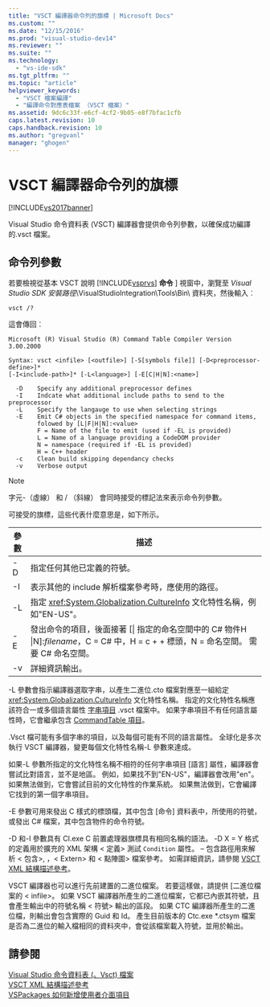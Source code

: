 ```yaml
---
title: "VSCT 編譯器命令列的旗標 | Microsoft Docs"
ms.custom: ""
ms.date: "12/15/2016"
ms.prod: "visual-studio-dev14"
ms.reviewer: ""
ms.suite: ""
ms.technology: 
  - "vs-ide-sdk"
ms.tgt_pltfrm: ""
ms.topic: "article"
helpviewer_keywords: 
  - "VSCT 檔案編譯"
  - "編譯命令對應表檔案 （VSCT 檔案）"
ms.assetid: 9dc6c33f-e6cf-4cf2-9b05-e8f7bfac1cfb
caps.latest.revision: 10
caps.handback.revision: 10
ms.author: "gregvanl"
manager: "ghogen"
---
```

# VSCT 編譯器命令列的旗標
[!INCLUDE[vs2017banner](../../code-quality/includes/vs2017banner.md)]

Visual Studio 命令資料表 (VSCT) 編譯器會提供命令列參數，以確保成功編譯的.vsct 檔案。  
  
## <a name="command-line-parameters"></a>命令列參數  
 若要檢視從基本 VSCT 說明 [!INCLUDE[vsprvs](../../code-quality/includes/vsprvs_md.md)] **命令** ] 視窗中，瀏覽至 *Visual Studio SDK 安裝路徑*\VisualStudioIntegration\Tools\Bin\ 資料夾，然後輸入︰  
  
```  
vsct /?  
```  
  
 這會傳回︰  
  
```  
Microsoft (R) Visual Studio (R) Command Table Compiler Version 3.00.2000  
  
Syntax: vsct <infile> [<outfile>] [-S[symbols file]] [-D<preprocessor-define>]*  
[-I<include-path>]* [-L<language>] [-E[C|H|N]:<name>]  
  
  -D    Specify any additional preprocessor defines  
  -I    Indcate what additional include paths to send to the preprocessor  
  -L    Specify the langauge to use when selecting strings  
  -E    Emit C# objects in the specified namespace for command items,  
        folowed by [L|F|H|N]:<value>  
        F = Name of the file to emit (used if -EL is provided)  
        L = Name of a language providing a CodeDOM provider  
        N = namespace (required if -EL is provided)  
        H = C++ header  
  -c    Clean build skipping dependancy checks  
  -v    Verbose output  
```  
  
> [!NOTE]
>  字元-（虛線） 和 / （斜線） 會同時接受的標記法來表示命令列參數。  
  
 可接受的旗標，這些代表什麼意思是，如下所示。  
  
|參數|描述|  
|------------|-----------------|  
|-D|指定任何其他已定義的符號。|  
|-I|表示其他的 include 解析檔案參考時，應使用的路徑。|  
|-L|指定 <xref:System.Globalization.CultureInfo> 文化特性名稱，例如"EN-US"。|  
|-E|發出命令的項目，後面接著 [&#124; 指定的命名空間中的 C# 物件H &#124;N]:*filename*，C = C# 中，H = c + + 標頭，N = 命名空間。 需要 C# 命名空間。|  
|-v|詳細資訊輸出。|  
  
 -L 參數會指示編譯器選取字串，以產生二進位.cto 檔案對應至一組給定 <xref:System.Globalization.CultureInfo> 文化特性名稱。 指定的文化特性名稱應該符合一或多個語言屬性 [字串項目](../../extensibility/strings-element.md) .vsct 檔案中。 如果字串項目不有任何語言屬性時，它會繼承包含 [CommandTable 項目](../../extensibility/commandtable-element.md)。  
  
 .Vsct 檔可能有多個字串的項目，以及每個可能有不同的語言屬性。 全球化是多次執行 VSCT 編譯器，變更每個文化特性名稱-L 參數來達成。  
  
 如果-L 參數所指定的文化特性名稱不相符的任何字串項目 [語言] 屬性，編譯器會嘗試比對語言，並不是地區。 例如，如果找不到"EN-US"，編譯器會改用"en"。 如果無法做到，它會嘗試目前的文化特性的作業系統。 如果無法做到，它會編譯它找到的第一個字串項目。  
  
 -E 參數可用來發出 C 樣式的標頭檔，其中包含 [命令] 資料表中，所使用的符號，或發出 C# 檔案，其中包含物件的命令符號。  
  
 -D 和-I 參數具有 Cl.exe C 前置處理器旗標具有相同名稱的語法。 -D X = Y 格式的定義用於擴充的 XML 架構 \< 定義> 測試 `Condition` 屬性。 – 包含路徑用來解析 \< 包含>, ，\< Extern> 和 \< 點陣圖> 檔案參考。 如需詳細資訊，請參閱 [VSCT XML 結構描述參考](../../extensibility/vsct-xml-schema-reference.md)。  
  
 VSCT 編譯器也可以進行先前建置的二進位檔案。 若要這樣做，請提供 [二進位檔案的 \< infile>。   如果 VSCT 編譯器所產生的二進位檔案，它都已內嵌其符號，且會產生輸出中的符號名稱 \< 符號> 輸出的區段。 如果 CTC 編譯器所產生的二進位檔，則輸出會包含實際的 Guid 和 Id。 產生目前版本的 Ctc.exe *.ctsym 檔案是否為二進位的輸入檔相同的資料夾中，會從該檔案載入符號，並用於輸出。  
  
## <a name="see-also"></a>請參閱  
 [Visual Studio 命令資料表 (。Vsct) 檔案](../../extensibility/internals/visual-studio-command-table-dot-vsct-files.md)   
 [VSCT XML 結構描述參考](../../extensibility/vsct-xml-schema-reference.md)   
 [VSPackages 如何新增使用者介面項目](../../extensibility/internals/how-vspackages-add-user-interface-elements.md)